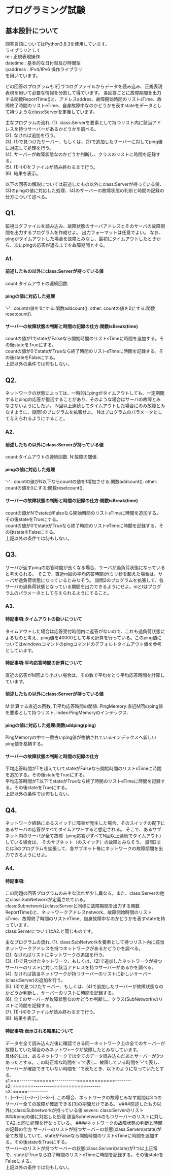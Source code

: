 # プログラミング試験
## 基本設計について
回答言語についてはPython3.8.3を使用しています。  
ライブラリとして  
re : 正規表現操作  
datetime : 基本的な日付型及び時間型  
ipaddress : IPv4/IPv6 操作ライブラリ  
を用いています。

どの回答のプログラムも1行づつログファイルからデータを読み込み、正規表現表現を用いて必要な情報を分割して得ています。
各回答ごとに故障期間を出力する関数ReportTime()と、アドレスaddres、故障開始時間のリストsTime、故障終了時間のリストeTime、自身故障中なのかどうかを表すstateをデータとして持つようなclass:Serverを定義しています。

主なプログラムの流れ. 
(1). class:Serverを要素として持つリスト内に該当アドレスを持つサーバーがあるかどうかを調べる。  
(2). なければ追加を行う。  
(3). (1)で見つけたサーバー、もしくは、(2)で追加したサーバーに対してping値に対応して処理を行う。  
(4). サーバーが故障状態なのかどうか判断し、クラスのリストに時間を記録する。  
(5). (1)-(4)をファイルが読み終わるまで行う。  
(6). 結果を表示。  

以下の回答の解説については前述したもの以外にclass:Serverが持っている値、(3)のpingの値に対応した処理、(4)のサーバーの故障状態の判断と時間の記録の仕方について述べる。
## Q1.
監視ログファイルを読み込み、故障状態のサーバアドレスとそのサーバの故障期間を出力するプログラムを作成せよ。
出力フォーマットは任意でよい。
なお、pingがタイムアウトした場合を故障とみなし、最初にタイムアウトしたときから、次にpingの応答が返るまでを故障期間とする。

### A1.
#### 前述したもの以外にclass:Serverが持っている値
count:タイムアウトの連続回数.
#### pingの値に対応した処理
'-'  : countの値を1にする:関数addcount(). 
other: countの値を0にする:関数resetcount(). 
#### サーバーの故障状態の判断と時間の記録の仕方:関数isBreak(time)
countの値が1でstateがFalseなら開始時間のリストsTimeに時間を追加する。その後stateをTrueにする。  
countの値が0でstateがTrueなら終了時間のリストeTimeに時間を記録する。その後stateをFalseにする。  
上記以外の条件では何もしない。
## Q2.
ネットワークの状態によっては、一時的にpingがタイムアウトしても、一定期間するとpingの応答が復活することがあり、そのような場合はサーバの故障とみなさないようにしたい。
N回以上連続してタイムアウトした場合にのみ故障とみなすように、設問1のプログラムを拡張せよ。
Nはプログラムのパラメータとして与えられるようにすること。

### A2.
#### 前述したもの以外にclass:Serverが持っている値
count:タイムアウトの連続回数. 
N:故障の閾値. 
#### pingの値に対応した処理
'-'  : countの値がN以下ならcountの値を1増加させる:関数addcount(). 
other: countの値を0にする:関数resetcount(). 
#### サーバーの故障状態の判断と時間の記録の仕方:関数isBreak(time)
countの値がNでstateがFalseなら開始時間のリストsTimeに時間を追加する。その後stateをTrueにする。  
countの値が0でstateがTrueなら終了時間のリストeTimeに時間を記録する。その後stateをFalseにする。  
上記以外の条件では何もしない。
## Q3.
サーバが返すpingの応答時間が長くなる場合、サーバが過負荷状態になっていると考えられる。
そこで、直近m回の平均応答時間がtミリ秒を超えた場合は、サーバが過負荷状態になっているとみなそう。
設問2のプログラムを拡張して、各サーバの過負荷状態となっている期間を出力できるようにせよ。mとtはプログラムのパラメータとして与えられるようにすること。

### A3.
#### 特記事項:タイムアウトの扱いについて
タイムアウトした場合は応答受付時間内に返答がないので、これも過負荷状態によるものと考え、ping値を40000として与え計算を行っている。このping値についてはwindowsコマンドのpingコマンドのデフォルトタイムアウト値を参考としています。
#### 特記事項:平均応答時間の計算について
直近の応答がM回より小さい場合は、その数で平均をとり平均応答時間を計算しています。
#### 前述したもの以外にclass:Serverが持っている値
M:計算する直近の回数. 
T:平均応答時間の閾値. 
PingMemory:直近M回のping値を要素として持つリスト. 
index:PingMemoryのインデックス. 
#### pingの値に対応した処理:関数addping(ping)
PingMemoryの中で一番古いping値が格納されているインデックスへ新しいping値を格納する。
#### サーバーの故障状態の判断と時間の記録の仕方
平均応答時間がTを超えていてstateがFalseなら開始時間のリストsTimeに時間を追加する。その後stateをTrueにする。  
平均応答時間がT以下でstateがTrueなら終了時間のリストeTimeに時間を記録する。その後stateをTrueにする。  
上記以外の条件では何もしない。
## Q4.
ネットワーク経路にあるスイッチに障害が発生した場合、そのスイッチの配下にあるサーバの応答がすべてタイムアウトすると想定される。
そこで、あるサブネット内のサーバが全て故障（ping応答がすべてN回以上連続でタイムアウト）している場合は、
そのサブネット（のスイッチ）の故障とみなそう。
設問2または3のプログラムを拡張して、各サブネット毎にネットワークの故障期間を出力できるようにせよ。

### A4.
#### 特記事項:
この問題の回答プログラムのみ主な流れが少し異なる。また、class:Serverの他にclass:SubNetworkが定義されている。  
class:Subnetworkはclass:Serverと同様に故障期間を出力する関数ReportTime()と、ネットワークアドレスnetwork、故障開始時間のリストsTime、故障終了時間のリストeTime、自身故障中なのかどうかを表すstateを持っています。  
class:ServerについてはA2.と同じものです。

主なプログラムの流れ. 
(1). class:SubNetworkを要素として持つリスト内に該当ネットワークアドレスを持つネットワークがあるかどうかを調べる。  
(2). なければリストにネットワークの追加を行う。  
(3). (1)で見つけたネットワーク、もしくは、(2)で追加したネットワークが持つサーバーのリストに対して該当アドレスを持つサーバーがあるかを調べる。  
(4). なければ該当ネットワークが持つサーバーのリストに新しいサーバー(class:Server)の追加を行う。  
(5). (3)で見つけたサーバー、もしくは、(4)で追加したサーバーが故障状態なのかどうか判断し、サーバーのリストに時間を記録する。  
(6). 全てのサーバーが故障状態なのかどうか判断し、クラス(SubNetwork)のリストに時間を記録する。  
(7). (1)-(4)をファイルが読み終わるまで行う。  
(8). 結果を表示。  
#### 特記事項:表示される結果について
データを全て読み込んだ後に確認できる同一ネットワーク上の全てのサーバーが故障していた場合のみネットワ>ークが故障したとみなしています。  
具体的には、あるネットワークでは全てのデータ読み込んだあとサーバーが3つあったとする。この時正常な時間を'='で表し、故障している時間を'-'で表し、サーバーが確認できていない時間を' 'で表たとき、以下のようになっていたとする、  
s1:===-------=======-----------=============--------  
s2:              =======----------===========-------  
s3:                                  =====----------  
t :   [--1--]           [--2--]              [--3--]. 
この場合、ネットワークの故障とみなす期間は3つのサーバー全ての故障が確認できる[3]の期間だけである。
####前述したもの以外にclass:Subnetworkが持っている値
severs: class:Serverのリスト
####pingの値に対応した処理
該当Subnetworkのもつサーバーのリストに対してA2.と同じ処理を行なっている。
####ネットワークの故障状態の判断と時間の記録の仕方
サーバーのリストが持つサーバーの状態(class:Serverのstate)が全て故障していて、stateがFalseなら開始時間のリストsTimeに時間を追加する。その後stateをTrueにする。  
サーバーのリストが持つサーバーの状態(class:Serverのstate)が1つ以上正常で、stateがTrueなら終了時間のリストeTimeに時間を記録する。その後stateをFalseにする。  
上記以外の条件では何もしない。
